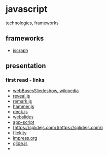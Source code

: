 # javascript
technologies, frameworks

## frameworks
* [jscraph](https://jsxgraph.uni-bayreuth.de/wp/) 

## presentation
### first read - **links**
* [webBasesSliedeshow, wikipedia](https://en.wikipedia.org/wiki/Web-based_slideshow)
* [reveal.js](https://revealjs.com/#/)  
* [remark.js](https://remarkjs.com/#1)  
* [hammer.js](https://hammerjs.github.io/)
* [deck.js](http://imakewebthings.com/deck.js/)
* [webslides](https://webslides.tv/#slide=1)
* [app-script](https://developers.google.com/apps-script/guides/slides)
* [https://splidejs.com/](https://splidejs.com/)
* [flickity](https://flickity.metafizzy.co/)
* [impress.org](https://github.com/impress/impress.js)
* [glide.js](https://github.com/glidejs/glide)
* []()

